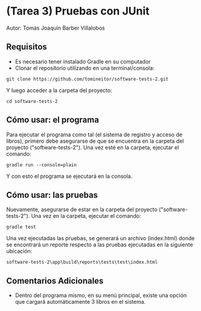 # (Tarea 3) Pruebas con JUnit
Autor: Tomás Joaquín Barber Villalobos

## Requisitos
- Es necesario tener instalado Gradle en su computador
- Clonar el repositorio utilizando en una terminal/consola:
```
git clone https://github.com/tomineitor/software-tests-2.git
```
Y luego acceder a la carpeta del proyecto:
```
cd software-tests-2
```

## Cómo usar: el programa
Para ejecutar el programa como tal (el sistema de registro y acceso de libros), primero debe asegurarse de que se encuentra en 
la carpeta del proyecto ("software-tests-2").
Una vez esté en la carpeta, ejecutar el comando:
```
gradle run --console=plain
```
Y con esto el programa se ejecutará en la consola.

## Cómo usar: las pruebas
Nuevamente, asegurarse de estar en la carpeta del proyecto ("software-tests-2").
Una vez en la carpeta, ejecutar el comando:
```
gradle test
```
Una vez ejecutadas las pruebas, se generará un archivo (index.html) donde se encontrará un reporte respecto a las pruebas ejecutadas en la siguiente ubicación:
```
software-tests-2\app\build\reports\tests\test\index.html
```
## Comentarios Adicionales

- Dentro del programa mismo, en su menú principal, existe una opción que cargará automáticamente 3 libros en el sistema.
